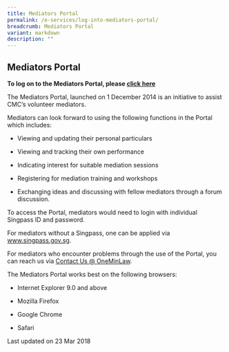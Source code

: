 ```yaml
---
title: Mediators Portal
permalink: /e-services/log-into-mediators-portal/
breadcrumb: Mediators Portal
variant: markdown
description: ""
---
```

<h2>Mediators Portal</h2><p><strong>To log on to the Mediators Portal, please <a href="https://eservices.mlaw.gov.sg/cmc/mediatorsportal/login" rel="noopener noreferrer nofollow" target="_blank">click here</a></strong></p><p>The Mediators Portal, launched on 1 December 2014 is an initiative to assist CMC’s volunteer mediators.</p><p>Mediators can look forward to using the following functions in the Portal which includes:</p><ul data-tight="true" class="tight"><li><p>Viewing and updating their personal particulars</p></li><li><p>Viewing and tracking their own performance</p></li><li><p>Indicating interest for suitable mediation sessions</p></li><li><p>Registering for mediation training and workshops</p></li><li><p>Exchanging ideas and discussing with fellow mediators through a forum discussion.</p></li></ul><p>To access the Portal, mediators would need to login with individual Singpass ID and password.</p><p>For mediators without a Singpass, one can be applied via <a href="https://www.singpass.gov.sg/spauth/login/loginpage?URL=%2F&amp;TAM_OP=login" rel="noopener noreferrer nofollow" target="_blank">www.singpass.gov.sg</a>.</p><p>For mediators who encounter problems through the use of the Portal, you can reach us via <a href="https://eservices.mlaw.gov.sg/enquiry/" rel="noopener noreferrer nofollow" target="_blank">Contact Us @ OneMinLaw</a>.</p><p>The Mediators Portal works best on the following browsers:</p><ul data-tight="true" class="tight"><li><p>Internet Explorer 9.0 and above</p></li><li><p>Mozilla Firefox</p></li><li><p>Google Chrome</p></li><li><p>Safari</p></li></ul><p>Last updated on 23 Mar 2018</p>